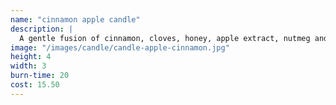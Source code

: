 ```yaml
---
name: "cinnamon apple candle"
description: |
  A gentle fusion of cinnamon, cloves, honey, apple extract, nutmeg and ginger essential oils, and our 100% natural beeswax is guaranteed to soothe and add warmth to any room.
image: "/images/candle/candle-apple-cinnamon.jpg"
height: 4
width: 3
burn-time: 20
cost: 15.50
---
```

